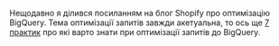 Нещодавно я ділився посиланням на блог Shopify про оптимізацію BigQuery. Тема оптимізації запитів завжди акетуальна, то ось ще [7 практик](https://medium.com/google-cloud/long-running-query-optimization-guide-for-bigquery-b3bd3fbca629) про які варто знати при оптимізації запитів до BigQuery.